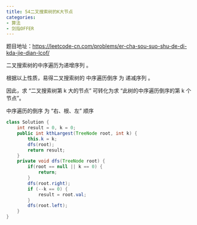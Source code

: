 ```yaml
---
title: 54二叉搜索树的K大节点
categories: 
- 算法
- 剑指OFFER
---
```


题目地址：https://leetcode-cn.com/problems/er-cha-sou-suo-shu-de-di-kda-jie-dian-lcof/

二叉搜索树的中序遍历为递增序列 。

根据以上性质，易得二叉搜索树的 中序遍历倒序 为 递减序列 。

因此，求 “二叉搜索树第 k 大的节点” 可转化为求 “此树的中序遍历倒序的第 k 个节点”。

中序遍历的倒序 为 “右、根、左” 顺序

```java
class Solution {
    int result = 0, k = 0;
    public int kthLargest(TreeNode root, int k) {
        this.k = k;
        dfs(root);
        return result;
    }
    private void dfs(TreeNode root) {
        if(root == null || k == 0) {
            return;
        }
        dfs(root.right);
        if (--k == 0) {
            result = root.val;
        }
        dfs(root.left);
    }
}
```

